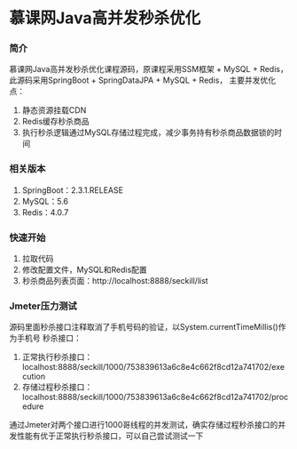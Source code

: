 # 慕课网Java高并发秒杀优化
### 简介
慕课网Java高并发秒杀优化课程源码，原课程采用SSM框架 + MySQL + Redis，此源码采用SpringBoot + SpringDataJPA + MySQL + Redis，
主要并发优化点：
1. 静态资源挂载CDN
2. Redis缓存秒杀商品
3. 执行秒杀逻辑通过MySQL存储过程完成，减少事务持有秒杀商品数据锁的时间
### 相关版本
1. SpringBoot：2.3.1.RELEASE
2. MySQL：5.6
3. Redis：4.0.7
### 快速开始
1. 拉取代码
2. 修改配置文件，MySQL和Redis配置
3. 秒杀商品列表页面：http://localhost:8888/seckill/list
### Jmeter压力测试
源码里面秒杀接口注释取消了手机号码的验证，以System.currentTimeMillis()作为手机号
秒杀接口：
1. 正常执行秒杀接口：localhost:8888/seckill/1000/753839613a6c8e4c662f8cd12a741702/execution
2. 存储过程秒杀接口：localhost:8888/seckill/1000/753839613a6c8e4c662f8cd12a741702/procedure

通过Jmeter对两个接口进行1000哥线程的并发测试，确实存储过程秒杀接口的并发性能有优于正常执行秒杀接口，可以自己尝试测试一下